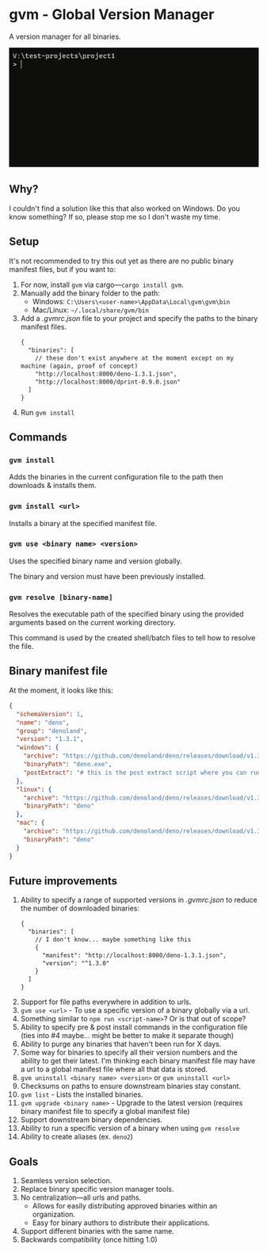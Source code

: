 # gvm - Global Version Manager

A version manager for all binaries.

![Demo using gvm command](demo.gif "Demo using gvm command")

## Why?

I couldn't find a solution like this that also worked on Windows. Do you know something? If so, please stop me so I don't waste my time.

## Setup

It's not recommended to try this out yet as there are no public binary manifest files, but if you want to:

1. For now, install `gvm` via cargo—`cargo install gvm`.
2. Manually add the binary folder to the path:
   - Windows: `C:\Users\<user-name>\AppData\Local\gvm\gvm\bin`
   - Mac/Linux: `~/.local/share/gvm/bin`
3. Add a _.gvmrc.json_ file to your project and specify the paths to the binary manifest files.
   ```jsonc
   {
     "binaries": [
       // these don't exist anywhere at the moment except on my machine (again, proof of concept)
       "http://localhost:8000/deno-1.3.1.json",
       "http://localhost:8000/dprint-0.9.0.json"
     ]
   }
   ```
4. Run `gvm install`

## Commands

### `gvm install`

Adds the binaries in the current configuration file to the path then downloads & installs them.

### `gvm install <url>`

Installs a binary at the specified manifest file.

### `gvm use <binary name> <version>`

Uses the specified binary name and version globally.

The binary and version must have been previously installed.

### `gvm resolve [binary-name]`

Resolves the executable path of the specified binary using the provided arguments based on the current working directory.

This command is used by the created shell/batch files to tell how to resolve the file.

## Binary manifest file

At the moment, it looks like this:

```json
{
  "schemaVersion": 1,
  "name": "deno",
  "group": "denoland",
  "version": "1.3.1",
  "windows": {
    "archive": "https://github.com/denoland/deno/releases/download/v1.3.1/deno-x86_64-pc-windows-msvc.zip",
    "binaryPath": "deno.exe",
    "postExtract": "# this is the post extract script where you can run some commands if necessary to cause additional setup"
  },
  "linux": {
    "archive": "https://github.com/denoland/deno/releases/download/v1.3.1/deno-x86_64-unknown-linux-gnu.zip",
    "binaryPath": "deno"
  },
  "mac": {
    "archive": "https://github.com/denoland/deno/releases/download/v1.3.1/deno-x86_64-apple-darwin.zip",
    "binaryPath": "deno"
  }
}
```

## Future improvements

1. Ability to specify a range of supported versions in _.gvmrc.json_ to reduce the number of downloaded binaries:
   ```jsonc
   {
     "binaries": [
       // I don't know... maybe something like this
       {
         "manifest": "http://localhost:8000/deno-1.3.1.json",
         "version": "^1.3.0"
       }
     ]
   }
   ```
2. Support for file paths everywhere in addition to urls.
3. `gvm use <url>` - To use a specific version of a binary globally via a url.
4. Something similar to `npm run <script-name>`? Or is that out of scope?
5. Ability to specify pre & post install commands in the configuration file (ties into #4 maybe... might be better to make it separate though)
6. Ability to purge any binaries that haven't been run for X days.
7. Some way for binaries to specify all their version numbers and the ability to get their latest. I'm thinking each binary manifest file may have a url to a global manifest file where all that data is stored.
8. `gvm uninstall <binary name> <version>` or `gvm uninstall <url>`
9. Checksums on paths to ensure downstream binaries stay constant.
10. `gvm list` - Lists the installed binaries.
11. `gvm upgrade <binary name>` - Upgrade to the latest version (requires binary manifest file to specify a global manifest file)
12. Support downstream binary dependencies.
13. Ability to run a specific version of a binary when using `gvm resolve`
14. Ability to create aliases (ex. `deno2`)

## Goals

1. Seamless version selection.
2. Replace binary specific version manager tools.
3. No centralization—all urls and paths.
   - Allows for easily distributing approved binaries within an organization.
   - Easy for binary authors to distribute their applications.
4. Support different binaries with the same name.
5. Backwards compatibility (once hitting 1.0)
